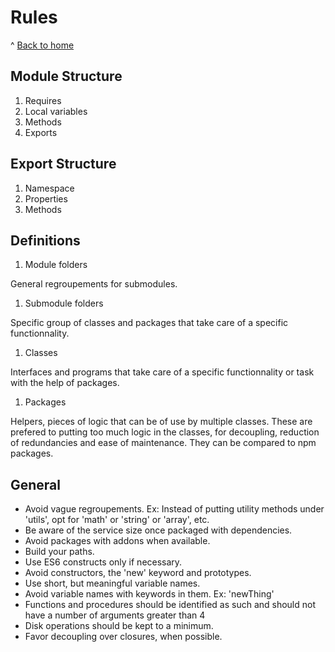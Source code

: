# Rules

^ [Back to home](../README.md)


## Module Structure

1. Requires
1. Local variables
1. Methods
1. Exports


## Export Structure

1. Namespace
1. Properties
1. Methods


## Definitions

1. Module folders

  General regroupements for submodules.

1. Submodule folders

  Specific group of classes and packages that take care of 
  a specific functionnality.

1. Classes

  Interfaces and programs that take care of a specific
  functionnality or task with the help of packages.

1. Packages

  Helpers, pieces of logic that can be of use by multiple
  classes. These are prefered to putting too much logic in
  the classes, for decoupling, reduction of redundancies and 
  ease of maintenance. They can be compared to npm packages.


## General

- Avoid vague regroupements. Ex: Instead of putting utility methods 
  under 'utils', opt for 'math' or 'string' or 'array', etc.
- Be aware of the service size once packaged with dependencies. 
- Avoid packages with addons when available.
- Build your paths.
- Use ES6 constructs only if necessary.
- Avoid constructors, the 'new' keyword and prototypes.
- Use short, but meaningful variable names.
- Avoid variable names with keywords in them. Ex: 'newThing'
- Functions and procedures should be identified as such
  and should not have a number of arguments greater than 4
- Disk operations should be kept to a minimum.
- Favor decoupling over closures, when possible.

